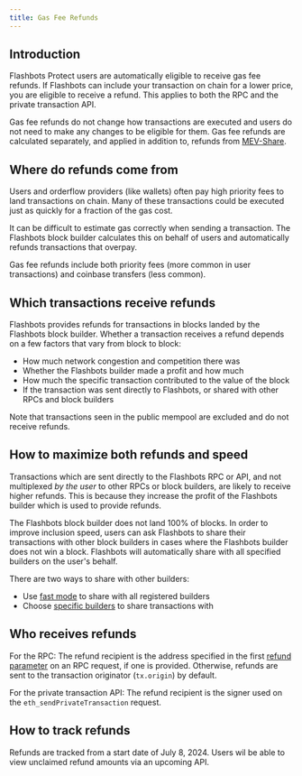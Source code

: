 ```yaml
---
title: Gas Fee Refunds
---
```


## Introduction

Flashbots Protect users are automatically eligible to receive gas fee refunds. If Flashbots can include your transaction on chain for a lower price, you are eligible to receive a refund. This applies to both the RPC and the private transaction API.

Gas fee refunds do not change how transactions are executed and users do not need to make any changes to be eligible for them. Gas fee refunds are calculated separately, and applied in addition to, refunds from [MEV-Share](/flashbots-protect/mev-share).

## Where do refunds come from

Users and orderflow providers (like wallets) often pay high priority fees to land transactions on chain. Many of these transactions could be executed just as quickly for a fraction of the gas cost.

It can be difficult to estimate gas correctly when sending a transaction. The Flashbots block builder calculates this on behalf of users and automatically refunds transactions that overpay.

Gas fee refunds include both priority fees (more common in user transactions) and coinbase transfers (less common).

## Which transactions receive refunds

Flashbots provides refunds for transactions in blocks landed by the Flashbots block builder. Whether a transaction receives a refund depends on a few factors that vary from block to block:
* How much network congestion and competition there was
* Whether the Flashbots builder made a profit and how much
* How much the specific transaction contributed to the value of the block
* If the transaction was sent directly to Flashbots, or shared with other RPCs and block builders

Note that transactions seen in the public mempool are excluded and do not receive refunds.

## How to maximize both refunds and speed

Transactions which are sent directly to the Flashbots RPC or API, and not multiplexed _by the user_ to other RPCs or block builders, are likely to receive higher refunds. This is because they increase the profit of the Flashbots builder which is used to provide refunds.

The Flashbots block builder does not land 100% of blocks. In order to improve inclusion speed, users can ask Flashbots to share their transactions with other block builders in cases where the Flashbots builder does not win a block. Flashbots will automatically share with all specified builders on the user's behalf.

There are two ways to share with other builders:
* Use [fast mode](/flashbots-protect/quick-start#faster-transactions) to share with all registered builders
* Choose [specific builders](/flashbots-protect/mev-share#builders) to share transactions with

## Who receives refunds

For the RPC: The refund recipient is the address specified in the first [refund parameter](/flashbots-protect/mev-share#refunds) on an RPC request, if one is provided. Otherwise, refunds are sent to the transaction originator (`tx.origin`) by default.

For the private transaction API: The refund recipient is the signer used on the `eth_sendPrivateTransaction` request.

## How to track refunds

Refunds are tracked from a start date of July 8, 2024. Users wil be able to view unclaimed refund amounts via an upcoming API.

